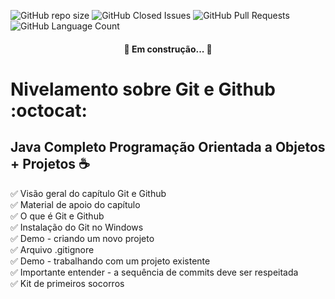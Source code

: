![GitHub repo size](https://img.shields.io/github/repo-size/prasempreweb/Nivelamento-sobre-Git-Github)
<img alt="GitHub Closed Issues" src="https://img.shields.io/github/issues-closed/PraSempreWeb/Nivelamento-sobre-Git-Github" />
<img alt="GitHub Pull Requests" src="https://img.shields.io/github/issues-pr/PraSempreWeb/Nivelamento-sobre-Git-Github" />
<img alt="GitHub Language Count" src="https://img.shields.io/github/languages/count/PraSempreWeb/Nivelamento-sobre-Git-Github" />

<h4 align="center"> 
	🚧  Em construção...  🚧
</h4>


# Nivelamento sobre Git e Github    :octocat:  
## Java Completo Programação Orientada a Objetos + Projetos  :coffee:    



:white_check_mark: Visão geral do capítulo Git e Github  
:white_check_mark: Material de apoio do capítulo  
:white_check_mark: O que é Git e Github  
:white_check_mark: Instalação do Git no Windows  
:white_check_mark: Demo - criando um novo projeto  
:white_check_mark: Arquivo .gitignore  
:white_check_mark: Demo - trabalhando com um projeto existente  
:white_check_mark: Importante entender - a sequência de commits deve ser respeitada  
:white_check_mark: Kit de primeiros socorros  

